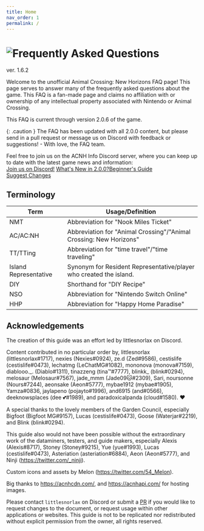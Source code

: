 ```yaml
---
title: Home
nav_order: 1 
permalink: /
---
```


# ![Frequently Asked Questions](/assets/logo.png)
ver. 1.6.2

Welcome to the unofficial Animal Crossing: New Horizons FAQ page! This page serves to answer many of the frequently asked questions about the game. This FAQ is a fan-made page and claims no affiliation with or ownership of any intellectual property associated with Nintendo or Animal Crossing.

This FAQ is current through version <span class="label label-purple">2.0.6</span> of the game.

{: .caution }
The FAQ has been updated with all 2.0.0 content, but please send in a pull request or message us on Discord with feedback or suggestions! - With love, the FAQ team.


Feel free to join us on the ACNH Info Discord server, where you can keep up to date with the latest game news and information:<br/> 
<a href="https://discord.gg/DAmpHqRBzq" class="btn btn-yellow fs-5 mr-2" target="_blank">Join us on Discord!</a>
<a href="https://chibisnorlax.github.io/acnhfaq/new/" class="btn btn-purple fs-5 mr-2" target="_blank">What's New in 2.0.0?</a><a href="https://chibisnorlax.github.io/acnhbeginners/" class="btn btn-green fs-5" target="_blank">Beginner's Guide</a><br/>
<a href="https://github.com/chibisnorlax/acnhfaq/pulls" class="btn fs-3" target="_blank">Suggest Changes</a>


## Terminology

| Term                  | Usage/Definition                                                   |
|-----------------------|--------------------------------------------------------------------|
| NMT                   | Abbreviation for "Nook Miles Ticket"                               |
| AC/AC:NH              | Abbreviation for "Animal Crossing"/"Animal Crossing: New Horizons" |
| TT/TTing              | Abbreviation for "time travel"/"time traveling"                    |
| Island Representative | Synonym for Resident Representative/player who created the island. |
| DIY                   | Shorthand for "DIY Recipe"                                         |
| NSO                   | Abbreviation for "Nintendo Switch Online"                          | 
| HHP                   | Abbreviation for "Happy Home Paradise"                             |

## Acknowledgements
The creation of this guide was an effort led by littlesnorlax on Discord.

Content contributed in no particular order by, littlesnorlax (littlesnorlax#1717), nexies (Nexies#0924), ze.d (Zed#9586), cestislife (cestislife#0473), lechatmg (LeChatMG#1082), mononova (monova#7159), diablooo._. (Diablo#1311), tinazzeng (tina™#7777), blinkk\_ (blink#0294), melosaur (Melosaur#7567), jade_mmm (Jade09🐱#2309), Sari, noursonne (Nours#7244), aeonsake (Aeon#5777), mybae1912 (mybae#1905), Yamza#0836, jaylapeno (pojayto#1996), and6915 (and#0566), deeknowsplaces (dee 💕#1989), and paradoxicalpanda (cloud#1580). ♥

A special thanks to the lovely members of the Garden Council, especially Bigfoot (Bigfoot MG#9157), Lucas (cestislife#0473), Goose (Waterjar#2219), and Blink (blink#0294).

This guide also would not have been possible without the extraordinary work of the dataminers, testers, and guide makers, especially Alexis (Alexis#8717), Stoney (Stoney#9215), Yue (yue#1993), Lucas (cestislife#0473), Asteriation (asteriation#6884), Aeon (Aeon#5777), and Ninji (<https://twitter.com/_ninji>).

Custom icons and assets by Melon (<https://twitter.com/54_Melon>).

Big thanks to <https://acnhcdn.com/>, and <https://acnhapi.com/> for hosting images.

Please contact `littlesnorlax` on Discord or submit a [PR](https://github.com/chibisnorlax/acnhfaq/pulls) if you would like to request changes to the document, or request usage within other applications or websites. This guide is not to be replicated nor redistributed without explicit permission from the owner, all rights reserved.
